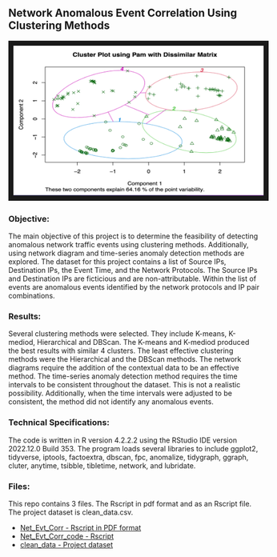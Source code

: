 ## Network Anomalous Event Correlation Using Clustering Methods

<img src="./cluster.png" 
 width="500" height="300" border="10" />

### Objective:

The main objective of this project is to determine the feasibility of detecting anomalous network traffic events using clustering methods.  Additionally,  using network diagram and time-series anomaly detection methods are explored.  The dataset for this project contains a list of Source IPs, Destination IPs, the Event Time, and the Network Protocols.  The Source IPs and Destination IPs are ficticious and are non-attributable. Within the list of events are anomalous events identified by the network protocols and IP pair combinations. 

### Results:

Several clustering methods were selected. They include K-means, K-mediod, Hierarchical and DBScan.  The K-means and K-mediod produced the best results with similar 4 clusters.  The least effective clustering methods were the Hierarchical and the DBScan methods.  The network diagrams require the addition of the contextual data to be an effective method.  The time-series anomaly detection method requires the time intervals to be consistent throughout the dataset.  This is not a realistic possibility.  Additionally, when the time intervals were adjusted to be consistent, the method did not identify any anomalous events.  

### Technical Specifications:

The code is written in R version 4.2.2.2 using the RStudio IDE version 2022.12.0 Build 353. The program loads several libraries to include ggplot2, tidyverse, iptools, factoextra, dbscan, fpc, anomalize, tidygraph, ggraph, cluter, anytime, tsibble, tibletime, network, and lubridate.    

### Files:

This repo contains 3 files. The Rscript in pdf format and as an Rscript file. The project dataset is clean_data.csv.

* [Net_Evt_Corr - Rscript in PDF format](./Net_Evt_Corr.pdf)
* [Net_Evt_Corr_code - Rscript](./Net_Evt_Corr_code.R)
* [clean_data - Project dataset](./clean_data.csv)
